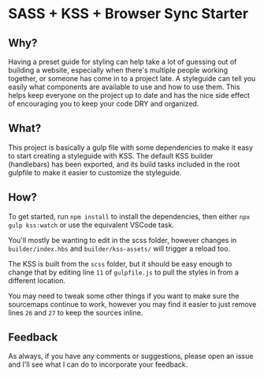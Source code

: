 # SASS + KSS + Browser Sync Starter

## Why?

Having a preset guide for styling can help take a lot of guessing out of building a website, especially when there's multiple people working together, or someone has come in to a project late.
A styleguide can tell you easily what components are available to use and how to use them. This helps keep everyone on the project up to date and has the nice side effect of encouraging you to keep your code DRY and organized.

## What?

This project is basically a gulp file with some dependencies to make it easy to start creating a styleguide with KSS. The default KSS builder (handlebars) has been exported, and its build tasks included in the root gulpfile to make it easier to customize the styleguide.

## How?

To get started, run `npm install` to install the dependencies, then either `npx gulp kss:watch` or use the equivalent VSCode task.

You'll mostly be wanting to edit in the scss folder, however changes in `builder/index.hbs` and `builder/kss-assets/` will trigger a reload too.

The KSS is built from the `scss` folder, but it should be easy enough to change that by editing line `11` of `gulpfile.js` to pull the styles in from a different location.


You may need to tweak some other things if you want to make sure the sourcemaps continue to work, however you may find it easier to just remove lines `26` and `27` to keep the sources inline.

## Feedback

As always, if you have any comments or suggestions, please open an issue and I'll see what I can do to incorporate your feedback.